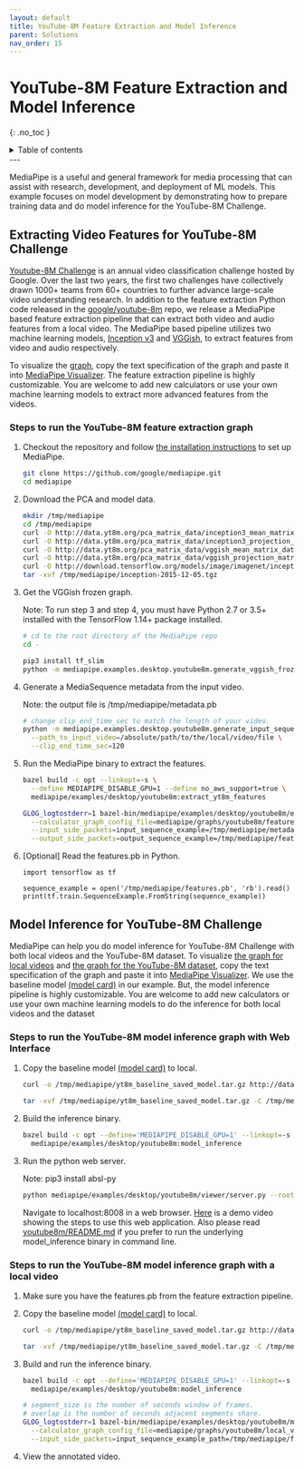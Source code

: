```yaml
---
layout: default
title: YouTube-8M Feature Extraction and Model Inference
parent: Solutions
nav_order: 15
---
```


# YouTube-8M Feature Extraction and Model Inference
{: .no_toc }

<details close markdown="block">
  <summary>
    Table of contents
  </summary>
  {: .text-delta }
1. TOC
{:toc}
</details>
---

MediaPipe is a useful and general framework for media processing that can assist
with research, development, and deployment of ML models. This example focuses on
model development by demonstrating how to prepare training data and do model
inference for the YouTube-8M Challenge.

## Extracting Video Features for YouTube-8M Challenge

[Youtube-8M Challenge](https://www.kaggle.com/c/youtube8m-2019) is an annual
video classification challenge hosted by Google. Over the last two years, the
first two challenges have collectively drawn 1000+ teams from 60+ countries to
further advance large-scale video understanding research. In addition to the
feature extraction Python code released in the
[google/youtube-8m](https://github.com/google/youtube-8m/tree/master/feature_extractor)
repo, we release a MediaPipe based feature extraction pipeline that can extract
both video and audio features from a local video. The MediaPipe based pipeline
utilizes two machine learning models,
[Inception v3](https://github.com/tensorflow/models/tree/master/research/inception)
and
[VGGish](https://github.com/tensorflow/models/tree/master/research/audioset/vggish),
to extract features from video and audio respectively.

To visualize the
[graph](https://github.com/google/mediapipe/tree/master/mediapipe/graphs/youtube8m/feature_extraction.pbtxt),
copy the text specification of the graph and paste it into
[MediaPipe Visualizer](https://viz.mediapipe.dev/). The feature extraction
pipeline is highly customizable. You are welcome to add new calculators or use
your own machine learning models to extract more advanced features from the
videos.

### Steps to run the YouTube-8M feature extraction graph

1.  Checkout the repository and follow
    [the installation instructions](https://github.com/google/mediapipe/blob/master/mediapipe/docs/install.md)
    to set up MediaPipe.

    ```bash
    git clone https://github.com/google/mediapipe.git
    cd mediapipe
    ```

2.  Download the PCA and model data.

    ```bash
    mkdir /tmp/mediapipe
    cd /tmp/mediapipe
    curl -O http://data.yt8m.org/pca_matrix_data/inception3_mean_matrix_data.pb
    curl -O http://data.yt8m.org/pca_matrix_data/inception3_projection_matrix_data.pb
    curl -O http://data.yt8m.org/pca_matrix_data/vggish_mean_matrix_data.pb
    curl -O http://data.yt8m.org/pca_matrix_data/vggish_projection_matrix_data.pb
    curl -O http://download.tensorflow.org/models/image/imagenet/inception-2015-12-05.tgz
    tar -xvf /tmp/mediapipe/inception-2015-12-05.tgz
    ```

3.  Get the VGGish frozen graph.

    Note: To run step 3 and step 4, you must have Python 2.7 or 3.5+ installed
    with the TensorFlow 1.14+ package installed.

    ```bash
    # cd to the root directory of the MediaPipe repo
    cd -

    pip3 install tf_slim
    python -m mediapipe.examples.desktop.youtube8m.generate_vggish_frozen_graph
    ```

4.  Generate a MediaSequence metadata from the input video.

    Note: the output file is /tmp/mediapipe/metadata.pb

    ```bash
    # change clip_end_time_sec to match the length of your video.
    python -m mediapipe.examples.desktop.youtube8m.generate_input_sequence_example \
      --path_to_input_video=/absolute/path/to/the/local/video/file \
      --clip_end_time_sec=120
    ```

5.  Run the MediaPipe binary to extract the features.

    ```bash
    bazel build -c opt --linkopt=-s \
      --define MEDIAPIPE_DISABLE_GPU=1 --define no_aws_support=true \
      mediapipe/examples/desktop/youtube8m:extract_yt8m_features

    GLOG_logtostderr=1 bazel-bin/mediapipe/examples/desktop/youtube8m/extract_yt8m_features \
      --calculator_graph_config_file=mediapipe/graphs/youtube8m/feature_extraction.pbtxt \
      --input_side_packets=input_sequence_example=/tmp/mediapipe/metadata.pb  \
      --output_side_packets=output_sequence_example=/tmp/mediapipe/features.pb
    ```

6.  [Optional] Read the features.pb in Python.

    ```
    import tensorflow as tf

    sequence_example = open('/tmp/mediapipe/features.pb', 'rb').read()
    print(tf.train.SequenceExample.FromString(sequence_example))
    ```

## Model Inference for YouTube-8M Challenge

MediaPipe can help you do model inference for YouTube-8M Challenge with both
local videos and the YouTube-8M dataset. To visualize
[the graph for local videos](https://github.com/google/mediapipe/tree/master/mediapipe/graphs/youtube8m/local_video_model_inference.pbtxt)
and
[the graph for the YouTube-8M dataset](https://github.com/google/mediapipe/tree/master/mediapipe/graphs/youtube8m/yt8m_dataset_model_inference.pbtxt),
copy the text specification of the graph and paste it into
[MediaPipe Visualizer](https://viz.mediapipe.dev/). We use the baseline model
[(model card)](https://drive.google.com/file/d/1xTCi9-Nm9dt2KIk8WR0dDFrIssWawyXy/view)
in our example. But, the model inference pipeline is highly customizable. You
are welcome to add new calculators or use your own machine learning models to do
the inference for both local videos and the dataset

### Steps to run the YouTube-8M model inference graph with Web Interface

1.  Copy the baseline model
    [(model card)](https://drive.google.com/file/d/1xTCi9-Nm9dt2KIk8WR0dDFrIssWawyXy/view)
    to local.

    ```bash
    curl -o /tmp/mediapipe/yt8m_baseline_saved_model.tar.gz http://data.yt8m.org/models/baseline/saved_model.tar.gz

    tar -xvf /tmp/mediapipe/yt8m_baseline_saved_model.tar.gz -C /tmp/mediapipe
    ```

2.  Build the inference binary.

    ```bash
    bazel build -c opt --define='MEDIAPIPE_DISABLE_GPU=1' --linkopt=-s \
      mediapipe/examples/desktop/youtube8m:model_inference
    ```

3.  Run the python web server.

    Note: pip3 install absl-py

    ```bash
    python mediapipe/examples/desktop/youtube8m/viewer/server.py --root `pwd`
    ```

    Navigate to localhost:8008 in a web browser.
    [Here](https://drive.google.com/file/d/19GSvdAAuAlACpBhHOaqMWZ_9p8bLUYKh/view?usp=sharing)
    is a demo video showing the steps to use this web application. Also please
    read
    [youtube8m/README.md](https://github.com/google/mediapipe/tree/master/mediapipe/examples/desktop/youtube8m/README.md)
    if you prefer to run the underlying model_inference binary in command line.

### Steps to run the YouTube-8M model inference graph with a local video

1.  Make sure you have the features.pb from the feature extraction pipeline.

2.  Copy the baseline model
    [(model card)](https://drive.google.com/file/d/1xTCi9-Nm9dt2KIk8WR0dDFrIssWawyXy/view)
    to local.

    ```bash
    curl -o /tmp/mediapipe/yt8m_baseline_saved_model.tar.gz http://data.yt8m.org/models/baseline/saved_model.tar.gz

    tar -xvf /tmp/mediapipe/yt8m_baseline_saved_model.tar.gz -C /tmp/mediapipe
    ```

3.  Build and run the inference binary.

    ```bash
    bazel build -c opt --define='MEDIAPIPE_DISABLE_GPU=1' --linkopt=-s \
      mediapipe/examples/desktop/youtube8m:model_inference

    # segment_size is the number of seconds window of frames.
    # overlap is the number of seconds adjacent segments share.
    GLOG_logtostderr=1 bazel-bin/mediapipe/examples/desktop/youtube8m/model_inference \
      --calculator_graph_config_file=mediapipe/graphs/youtube8m/local_video_model_inference.pbtxt \
      --input_side_packets=input_sequence_example_path=/tmp/mediapipe/features.pb,input_video_path=/absolute/path/to/the/local/video/file,output_video_path=/tmp/mediapipe/annotated_video.mp4,segment_size=5,overlap=4
    ```

4.  View the annotated video.
